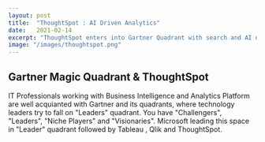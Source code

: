 ```yaml
---
layout: post
title:  "ThoughtSpot : AI Driven Analytics"
date:   2021-02-14
excerpt: "ThoughtSpot enters into Gartner Quadrant with search and AI driven analytics"
image: "/images/thoughtspot.png"
---
```


## Gartner Magic Quadrant & ThoughtSpot
IT Professionals working with Business Intelligence and Analytics Platform are well acquianted with Gartner and its quadrants, where technology leaders try to fall on "Leaders" quadrant. You have "Challengers", "Leaders", "Niche Players" and "Visionaries". Microsoft leading this space in "Leader" quadrant followed by Tableau , Qlik and ThoughtSpot.
